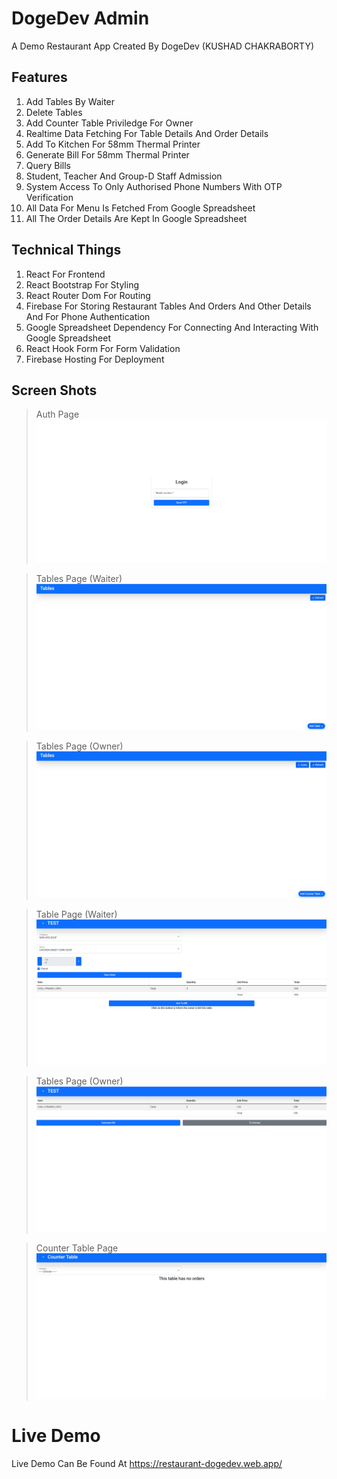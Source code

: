 # DogeDev Admin

A Demo Restaurant App Created By DogeDev (KUSHAD CHAKRABORTY)

## Features

1. Add Tables By Waiter
2. Delete Tables
3. Add Counter Table Priviledge For Owner
4. Realtime Data Fetching For Table Details And Order Details
5. Add To Kitchen For 58mm Thermal Printer
6. Generate Bill For 58mm Thermal Printer
7. Query Bills
8. Student, Teacher And Group-D Staff Admission
9. System Access To Only Authorised Phone Numbers With OTP Verification
10. All Data For Menu Is Fetched From Google Spreadsheet
11. All The Order Details Are Kept In Google Spreadsheet

## Technical Things

1. React For Frontend
2. React Bootstrap For Styling
3. React Router Dom For Routing
4. Firebase For Storing Restaurant Tables And Orders And Other Details And For Phone Authentication
5. Google Spreadsheet Dependency For Connecting And Interacting With Google Spreadsheet
6. React Hook Form For Form Validation
7. Firebase Hosting For Deployment

## Screen Shots

> Auth Page
> <img src="./screenshots/auth-page.png"/>

> Tables Page (Waiter)
> <img src="./screenshots/tables-page-waiter.png" />

> Tables Page (Owner)
> <img src="./screenshots/tables-page-owner.png" />

> Table Page (Waiter)
> <img src="./screenshots/table-page-waiter.png" />

> Tables Page (Owner)
> <img src="./screenshots/table-page-owner.png" />

> Counter Table Page
> <img src="./screenshots/counter-table.png" />

# Live Demo

Live Demo Can Be Found At <a href="https://restaurant-dogedev.web.app/">https://restaurant-dogedev.web.app/</a>

